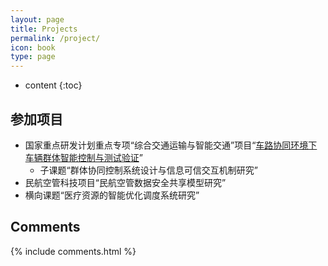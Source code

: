 ```yaml
---
layout: page
title: Projects
permalink: /project/
icon: book
type: page
---
```


* content
{:toc}

## 参加项目

+ 国家重点研发计划重点专项“综合交通运输与智能交通”项目“[车路协同环境下车辆群体智能控制与测试验证](http://www.jingxuanyang.com/file_upload/综合交通运输与智能交通重点专项2018年度项目申报指南.pdf)”
  + 子课题“群体协同控制系统设计与信息可信交互机制研究”
+ 民航空管科技项目“民航空管数据安全共享模型研究”
+ 横向课题“医疗资源的智能优化调度系统研究”


## Comments

{% include comments.html %}

